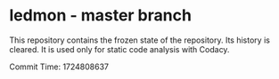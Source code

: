 # ledmon - master branch

This repository contains the frozen state of the repository.
Its history is cleared. It is used only for static code
analysis with Codacy.

Commit Time: 1724808637